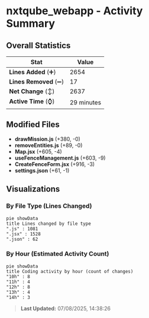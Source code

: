 # nxtqube_webapp - Activity Summary 

## Overall Statistics

| Stat                   | Value                                                             |
| ---------------------- | ----------------------------------------------------------------- |
| **Lines Added** (➕)   | 2654                                          |
| **Lines Removed** (➖) | 17                                        |
| **Net Change** (↕)    | 2637                |
| **Active Time** (⌚)   | 29 minutes |


## Modified Files
- **drawMission.js** (+380, -0)
- **removeEntities.js** (+89, -0)
- **Map.jsx** (+605, -4)
- **useFenceManagement.js** (+603, -9)
- **CreateFenceForm.jsx** (+916, -3)
- **settings.json** (+61, -1)

## Visualizations

### By File Type (Lines Changed)

```mermaid
pie showData
title Lines changed by file type
".js" : 1081
".jsx" : 1528
".json" : 62
```

### By Hour (Estimated Activity Count)

```mermaid
pie showData
title Coding activity by hour (count of changes)
"10h" : 8
"11h" : 4
"12h" : 8
"13h" : 4
"14h" : 3
```


> **Last Updated:** 07/08/2025, 14:38:26